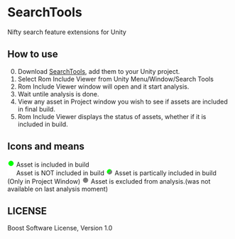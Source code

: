 # SearchTools
Nifty search feature extensions for Unity

## How to use
0. Download [SearchTools](https://github.com/eral/SearchTools/releases), add them to your Unity project.
0. Select Rom Include Viewer from Unity Menu/Window/Search Tools
0. Rom Include Viewer window will open and it start analysis.
0. Wait untile analysis is done.
0. View any asset in Project window you wish to see if assets are included in final build.
0. Rom Include Viewer displays the status of assets, whether if it is included in build. 

## Icons and means
<img alt="IncludeIcon" src="https://raw.githubusercontent.com/eral/SearchTools/master/Assets/SearchTools/Textures/IncludeIcon.png"> Asset is included in build  
<img alt="ExcludeIcon" src="https://raw.githubusercontent.com/eral/SearchTools/master/Assets/SearchTools/Textures/ExcludeIcon.png"> Asset is NOT included in build 
<img alt="Ambiguous" src="https://raw.githubusercontent.com/eral/SearchTools/master/Assets/SearchTools/Textures/AmbiguousIcon.png"> Asset is partically included in build (Only in Project Window)
<img alt="UnknownIcon" src="https://raw.githubusercontent.com/eral/SearchTools/master/Assets/SearchTools/Textures/UnknownIcon.png"> Asset is excluded from analysis.(was not available on last analysis moment)

## LICENSE
Boost Software License, Version 1.0
